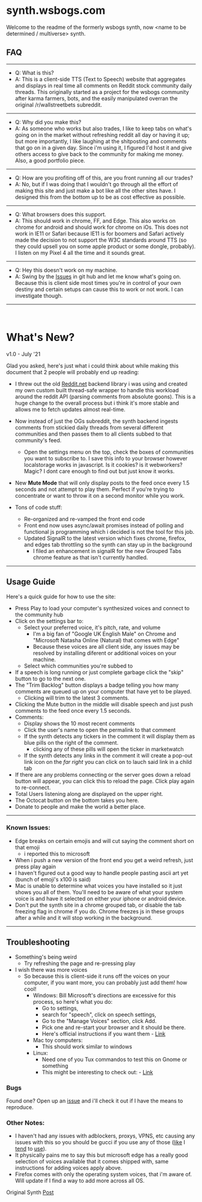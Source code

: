 # synth.wsbogs.com

Welcome to the readme of the formerly wsbogs synth, now \<name to be determined / multiverse> synth. 

## FAQ

---

- Q: What is this?
- A: This is a client-side TTS (Text to Speech) website that aggregates and displays in real time all comments on Reddit stock community daily threads. This originally started as a project for the wsbogs community after karma farmers, bots, and the easily manipulated overran the original /r/wallstreetbets subreddit.

---

- Q: Why did you make this?
- A: As someone who works but also trades, I like to keep tabs on what's going on in the market without refreshing reddit all day or having it up; but more importantly, I like laughing at the shitposting and comments that go on in a given day. Since i'm using it, I figured I'd host it and give others access to give back to the community for making me money. Also, a good portfolio piece.

---

- Q: How are you profiting off of this, are you front running all our trades?
- A: No, but if I was doing that I wouldn't go through all the effort of making this site and just make a bot like all the other sites have. I designed this from the bottom up to be as cost effective as possible.

---

- Q: What browsers does this support.
- A: This should work in chrome, FF, and Edge. This also works on chrome for android and should work for chrome on iOs. This does not work in IE11 or Safari because IE11 is for boomers and Safari actively made the decision to not support the W3C standards around TTS (so they could upsell you on some apple product or some dongle, probably). I listen on my Pixel 4 all the time and it sounds great.

---

- Q: Hey this doesn't work on my machine.
- A: Swing by the [Issues](https://github.com/drbergeron/wsb_synth_pub/issues) in git hub and let me know what's going on. Because this is client side most times you're in control of your own destiny and certain setups can cause this to work or not work. I can investigate though.

---

&nbsp;

# What's New?

v1.0 - July '21

Glad you asked, here's just what i could think about while making this document that 2 people will probably end up reading:

- I threw out the old [Reddit.net](https://github.com/sirkris/Reddit.NET) backend library i was using and created my own custom built thread-safe wrapper to handle this workload around the reddit API (parsing comments from absolute goons). This is a huge change to the overall process but i think it's more stable and allows me to fetch updates almost real-time.

- Now instead of just the OGs subreddit, the synth backend ingests comments from stickied daily threads from several different communities and then passes them to all clients subbed to that community's feed.
    - Open the settings menu on the top, check the boxes of communities you want to subscribe to. I save this info to your browser however localstorage works in javascript. Is it cookies? is it webworkers? Magic? I dont care enough to find out but just know it works.

- New **Mute Mode** that will only display posts to the feed once every 1.5 seconds and not attempt to play them. Perfect if you're trying to concentrate or want to throw it on a second monitor while you work.

- Tons of code stuff:
    - Re-organized and re-vamped the front end code
    - Front end now uses async/await promises instead of polling and functional js programming which i decided is not the tool for this job.
    - Updated SignalR to the latest version which fixes chrome, firefox, and edges tab throttling so the synth can stay up in the background
        - I filed an enhancement in signalR for the new Grouped Tabs chrome feature as that isn't currently handled.
---

## Usage Guide
Here's a quick guide for how to use the site:
- Press Play to load your computer's synthesized voices and connect to the community hub
- Click on the settings bar to:
    - Select your preferred voice, it's pitch, rate, and volume
        - I'm a big fan of "Google UK English Male" on Chrome and "Microsoft Natasha Online (Natural) that comes with Edge"
        - Because these voices are all client side, any issues may be resolved by installing diferent or additional voices on your machine. 
    - Select which communities you're subbed to
- If a speech is long running or just complete garbage click the "skip" button to go to the next one.
- The "Trim Backlog" button displays a badge telling you how many comments are queued up on your computer that have yet to be played.
    - Clicking will trim to the latest 3 comments.
- Clicking the Mute button in the middle will disable speech and just push comments to the feed once every 1.5 seconds.
- Comments:
    - Display shows the 10 most recent comments
    - Click the user's name to open the permalink to that comment
    - If the synth detects any tickers in the comment it will display them as blue pills on the right of the comment.
        - clicking any of these pills will open the ticker in marketwatch
    - If the synth detects any links in the comment it will create a pop-out link icon on the _far right_ you can click on to lauch said link in a child tab
- If there are any problems connecting or the server goes down a reload button will appear, you can click this to reload the page. Click play again to re-connect.
- Total Users listening along are displayed on the upper right.
- The Octocat button on the bottom takes you here. 
- Donate to people and make the world a better place.

---

### Known Issues:
- Edge breaks on certain emojis and will cut saying the comment short on that emoji
    - i reported this to microsoft
- When i push a new version of the front end you get a weird refresh, just press play again
- I haven't figured out a good way to handle people pasting ascii art yet (bunch of emoji's x100 is said)
- Mac is unable to determine what voices you have installed so it just shows you all of them. You'll need to be aware of what your system voice is and have it selected on either your iphone or android device.
- Don't put the synth site in a chrome grouped tab, or disable the tab freezing flag in chrome if you do. Chrome freezes js in these groups after a while and it will stop working in the background.

---

## Troubleshooting

- Something's being weird
    - Try refreshing the page and re-pressing play
- I wish there was more voices
    - So because this is client-side it runs off the voices on your computer, if you want more, you can probably just add them! how cool!
        - Windows: Bill Microsoft's directions are excessive for this process, so here's what you do:
            - Go to settings, 
            - search for "speech", click on speech settings, 
            - Go to the "Manage Voices" section, click Add. 
            - Pick one and re-start your browser and it should be there.
            - Here's official instructions if you want them - [Link](https://support.microsoft.com/en-us/topic/download-voices-for-immersive-reader-read-mode-and-read-aloud-4c83a8d8-7486-42f7-8e46-2b0fdf753130)
        - Mac toy computers: 
            - This should work similar to windows 
        - Linux: 
            - Need one of you Tux commandos to test this on Gnome or something
            - This might be interesting to check out: - [Link](https://github.com/mozilla/TTS/tree/dev#install-tts)


### Bugs

Found one? Open up an [issue](https://github.com/drbergeron/wsb_synth_pub/issues) and i'll check it out if I have the means to reproduce.

### Other Notes:
 - I haven't had any issues with adblockers, proxys, VPNS, etc causing any issues with this so you should be gucci if you use any of those ([like](https://pi-hole.net/) I [tend](https://chrome.google.com/webstore/detail/ublock-origin/cjpalhdlnbpafiamejdnhcphjbkeiagm?hl=en) to [use](https://www.privateinternetaccess.com/)).
 - It physically pains me to say this but microsoft edge has a really good selection of voices available that it comes shipped with, same instructions for adding voices apply above.
 - Firefox comes with only the operating system voices, that i'm aware of. Will update if I find a way to add more across all OS.


 Original Synth [Post](https://www.reddit.com/r/wallstreetbetsOGs/comments/lsqn4l/brrrrrrrr_wars_return_of_the_synth/)
 
